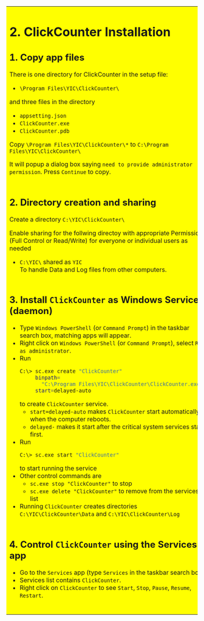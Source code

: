 <table style="border-style: none" >
<tr bgcolor=#FFFFFF00 style="border-style: none">
<td valign="top" width="50%" style="color: border-style: none">

# 2. ClickCounter Installation

## 1. Copy app files

There is one directory for ClickCounter in the setup file:

- `\Program Files\YIC\ClickCounter\`

and three files in the directory

- `appsetting.json`
- `ClickCounter.exe`
- `ClickCounter.pdb`

Copy `\Program Files\YIC\ClickCounter\*` to `C:\Program Files\YIC\ClickCounter\`

It will popup a dialog box saying `need to provide administrator permission`.  Press `Continue` to copy.

</td>
<td valign="top" width="50%" style="border-style: none">

# 2. Cài đặt ClickCounter

## 1. Sao chép file ứng dụng

Trong file cài đặt có thư mục dành cho ClickCounter:

- `\Program Files\YIC\ClickCounter\`

và ba tập tin trong thư mục

- `appsetting.json`
- `ClickCounter.exe`
- `ClickCounter.pdb`

Sao chép `\Program Files\YIC\ClickCounter\*` sang `C:\Program Files\YIC\ClickCounter\`

Nó sẽ bật lên một hộp thoại có nội dung `administrator permissions required`. Nhấp vào `Continue` để sao chép.

</td>
</tr>
<tr bgcolor=#FFFFFF00 style="border-style: none">
<td valign="top" width="50%" style="border-style: none">
   
## 2. Directory creation and sharing

Create a directory `C:\YIC\ClickCounter\`

Enable sharing for the follwing directoy with appropriate Permissions (Full Control or Read/Write) for everyone or individual users as needed

- `C:\YIC\` shared as `YIC`\
   To handle Data and Log files from other computers.

</td>
<td valign="top" width="50%" style="border-style: none">

## 2. Tạo và chia sẻ thư mục

Tạo thư mục `C:\YIC\ClickCounter\`

Cho phép chia sẻ thư mục bổ sung với Quyền thích hợp (Toàn quyền kiểm soát hoặc Đọc/Ghi) cho mọi người hoặc người dùng cá nhân nếu cần

- `C:\YIC\` được chia sẻ dưới dạng `YIC`\
        Để xử lý các tệp Dữ liệu và Nhật ký từ các máy tính khác.

</td>
</tr>
<tr bgcolor=#FFFFFF00 style="border-style: none">
<td valign="top" width="50%" style="border-style: none">

## 3. Install `ClickCounter` as Windows Service (daemon)

- Type `Windows PowerShell` (or `Command Prompt`) in the taskbar search box, matching apps will appear.
- Right click on `Windows PowerShell` (or `Command Prompt`), select `Run as administrator`.
- Run
  ```BASH
  C:\> sc.exe create "ClickCounter" 
       binpath=
         "C:\Program Files\YIC\ClickCounter\ClickCounter.exe" 
       start=delayed-auto
  ```
  to create `ClickCounter` service.
   - `start=delayed-auto` makes `ClickCounter` start automatically when the computer reboots.
   - `delayed-` makes it start after the critical system services start first.
- Run
  ```BASH
  C:\> sc.exe start "ClickCounter"
  ```
  to start running the service
- Other control commands are
  - `sc.exe stop "ClickCounter"` to stop
  - `sc.exe delete "ClickCounter"` to remove from the services list
- Running `ClickCounter` creates directories `C:\YIC\ClickCounter\Data` and `C:\YIC\ClickCounter\Log`

</td>
<td valign="top" width="50%" style="border-style: none">

## 3. Cài đặt `ClickCounter` làm Dịch vụ Windows (daemon)

- Gõ `Windows PowerShell` (hoặc `Command Prompt`) vào hộp tìm kiếm trên thanh tác vụ, các ứng dụng phù hợp sẽ xuất hiện.
- Nhấp chuột phải vào `Windows PowerShell` (hoặc `Command Prompt`), chọn `Run as Administrator`.
- Chạy
  ```BASH
  C:\> sc.exe create "ClickCounter" 
       binpath=
         "C:\Program Files\YIC\ClickCounter\ClickCounter.exe" 
       start=delayed-auto
  ```
  để tạo dịch vụ `ClickCounter`.
  - `start=delayed-auto` làm cho `ClickCounter` tự động khởi động khi máy tính khởi động lại.
  - `delayed-` khiến nó khởi động sau khi các dịch vụ hệ thống quan trọng khởi động trước.
- Chạy
  ```BASH
  C:\> sc.exe start "ClickCounter"
  ```
  để bắt đầu chạy dịch vụ
- Các lệnh điều khiển khác là
  - `sc.exe stop "ClickCounter"` để dừng
  - `sc.exe delete "ClickCounter"` để xóa nó khỏi danh sách dịch vụ
- Chạy `ClickCounter` tạo thư mục `C:\YIC\ClickCounter\Data` và `C:\YIC\ClickCounter\Log`

</td>
</tr>
<tr bgcolor=#FFFFFF00 style="border-style: none">
<td valign="top" width="50%" style="border-style: none">

## 4. Control `ClickCounter` using the Services app

- Go to the `Services` app (type `Services` in the taskbar search box).
- Services list contains `ClickCounter`.
- Right click on `ClickCounter` to see `Start`, `Stop`, `Pause`, `Resume`, `Restart`.

</td>
<td valign="top" width="50%" style="border-style: none">

## 4. Điều khiển `ClickCounter` bằng ứng dụng Services

- Vào ứng dụng `Services` (gõ `Services` vào ô tìm kiếm trên thanh taskbar).
- Danh sách dịch vụ chứa `ClickCounter`.
- Nhấp chuột phải vào `ClickCounter` để xem `Start`, `Stop`, `Pause`, `Resume`, `Restart`.

</td>
</tr>
</table>

